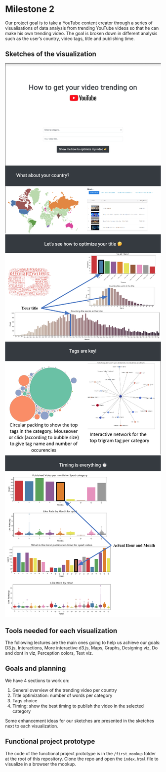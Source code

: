# Milestone 2

Our project goal is to take a YouTube content creator through a series of visualisations of data analysis from trending YouTube videos so that he can make his own trending video. The goal is broken down in different analysis such as the user’s country, video tags, title and publishing time.

## Sketches of the visualization

![Sketch 1](imgs/milestone2/sketch1.png)
![Sketch 2](imgs/milestone2/sketch2.png)
![Sketch 3](imgs/milestone2/sketch3.png)
![Sketch 4](imgs/milestone2/sketch4.png)


## Tools needed for each visualization

The following lectures are the main ones going to help us achieve our goals: D3.js, Interactions, More interactive d3.js, Maps, Graphs, Designing viz, Do and dont in viz, Perception colors, Text viz.


## Goals and planning

We have 4 sections to work on:
1. General overview of the trending video per country
2. Title optimization: number of words per category
3. Tags choice
4. Timing: show the best timing to publish the video in the selected category

Some enhancement ideas for our sketches are presented in the sketches next to each visualization.


## Functional project prototype

The code of the functional project prototype is in the `/first_mookup` folder at the root of this repository. Clone the repo and open the `index.html` file to visualize in a browser the mookup.
